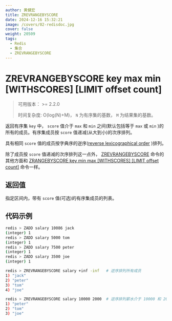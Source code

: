 ```yaml
---
author: 黄健宏
title: ZREVRANGEBYSCORE
date: 2024-12-16 15:32:21
image: /covers/02-redisdoc.jpg
cover: false
weight: 20509
tags:
  - Redis
  - 集合
  - ZREVRANGEBYSCORE
---
```


# ZREVRANGEBYSCORE key max min [WITHSCORES] [LIMIT offset count]

> 可用版本： >= 2.2.0
> 
> 时间复杂度: O(log(N)+M)， `N` 为有序集的基数， `M` 为结果集的基数。

返回有序集 `key` 中， `score` 值介于 `max` 和 `min` 之间(默认包括等于 `max` 或 `min` )的所有的成员。有序集成员按 `score` 值递减(从大到小)的次序排列。

具有相同 `score` 值的成员按字典序的逆序([reverse lexicographical order](http://en.wikipedia.org/wiki/Lexicographical_order) )排列。

除了成员按 `score` 值递减的次序排列这一点外， [ZREVRANGEBYSCORE](#zrevrangebyscore) 命令的其他方面和 [ZRANGEBYSCORE key min max [WITHSCORES] [LIMIT offset count]](zrangebyscore.html#zrangebyscore) 命令一样。

## 返回值

指定区间内，带有 `score` 值(可选)的有序集成员的列表。

## 代码示例

```bash
redis > ZADD salary 10086 jack
(integer) 1
redis > ZADD salary 5000 tom
(integer) 1
redis > ZADD salary 7500 peter
(integer) 1
redis > ZADD salary 3500 joe
(integer) 1

redis > ZREVRANGEBYSCORE salary +inf -inf   # 逆序排列所有成员
1) "jack"
2) "peter"
3) "tom"
4) "joe"

redis > ZREVRANGEBYSCORE salary 10000 2000  # 逆序排列薪水介于 10000 和 2000 之间的成员
1) "peter"
2) "tom"
3) "joe"
```
